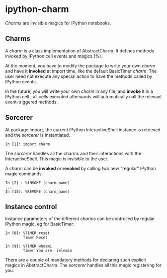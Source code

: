 # ipython-charm

*Charms* are invisible magics for IPython notebooks.

## Charms

A *charm* is a class implementation of AbstractCharm. It defines methods invoked by IPython cell events and magics (%). 

At the moment, you have to modify the package to write your own *charm* and have it **invoked** at import time, like the default BasicTimer *charm*. The user need not execute any special action to have the methods called by IPython events.

In the future, you will write your own *charm* in any file, and **invoke** it in a IPython cell ; all cells executed afterwards will automatically call the relevant event-triggered methods.

## Sorcerer

At package import, the current IPython InteractiveShell instance is retrieved and the *sorcerer* is instantiated.

```
In [1]: import charm
```

The *sorcerer* handles all the charms and their interactions with the InteractiveShell. This magic is invisible to the user.

A *charm* can be **invoked** or **revoked** by calling two new "regular" IPython magic commands

```
In [2] : %INVOKE (charm_name)
...
In [15]: %REVOKE (charm_name)
```

## Instance control

Instance parameters of the different *charms* can be controlled by regular IPython magic, eg for BasicTimer:

```
In [8]: %TIMER reset
        Timer Reset

In [9]: %TIMER whoami
        Timer You are: ielemin
```

There are a couple of mandatory methods for declaring such explicit magics in AbstractCharm. The *sorcerer* handles all this magic registering for you.